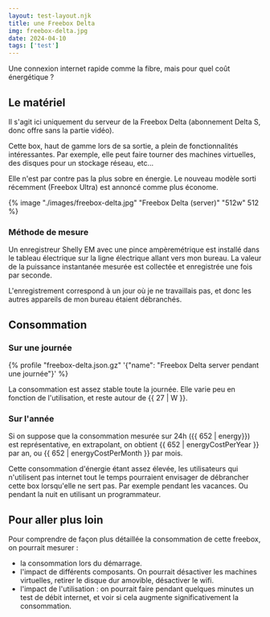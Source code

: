 ```yaml
---
layout: test-layout.njk 
title: une Freebox Delta
img: freebox-delta.jpg
date: 2024-04-10
tags: ['test']
---
```


Une connexion internet rapide comme la fibre, mais pour quel coût énergétique ?
<!-- excerpt -->

## Le matériel
<div id="Introduction">
<div>
Il s'agit ici uniquement du serveur de la Freebox Delta (abonnement Delta S, donc offre sans la partie vidéo).

Cette box, haut de gamme lors de sa sortie, a plein de fonctionnalités intéressantes. Par exemple, elle peut faire tourner des machines virtuelles, des disques pour un stockage réseau, etc...

Elle n'est par contre pas la plus sobre en énergie. Le nouveau modèle sorti récemment (Freebox Ultra) est annoncé comme plus économe.
</div>
{% image "./images/freebox-delta.jpg" "Freebox Delta (server)" "512w" 512 %}
</div>

### Méthode de mesure

Un enregistreur Shelly EM avec une pince ampèremétrique est installé dans le tableau électrique sur la ligne électrique allant vers mon bureau. La valeur de la puissance instantanée mesurée est collectée et enregistrée une fois par seconde.

L'enregistrement correspond à un jour où je ne travaillais pas, et donc les autres appareils de mon bureau étaient débranchés.

## Consommation

### Sur une journée

{% profile "freebox-delta.json.gz" '{"name": "Freebox Delta server pendant une journée"}' %}

La consommation est assez stable toute la journée. Elle varie peu en fonction de l'utilisation, et reste autour de {{ 27 | W }}.

### Sur l'année

Si on suppose que la consommation mesurée sur 24h ({{ 652 | energy}}) est représentative, en extrapolant, on obtient {{ 652 | energyCostPerYear }} par an, ou {{ 652 | energyCostPerMonth }} par mois.

Cette consommation d'énergie étant assez élevée, les utilisateurs qui n'utilisent pas internet tout le temps pourraient envisager de débrancher cette box lorsqu'elle ne sert pas. Par exemple pendant les vacances. Ou pendant la nuit en utilisant un programmateur.

<div id="plusloin">

## Pour aller plus loin

Pour comprendre de façon plus détaillée la consommation de cette freebox, on pourrait mesurer :
- la consommation lors du démarrage.
- l'impact de différents composants. On pourrait désactiver les machines virtuelles, retirer le disque dur amovible, désactiver le wifi.
- l'impact de l'utilisation : on pourrait faire pendant quelques minutes un test de débit internet, et voir si cela augmente significativement la consommation.
</div>